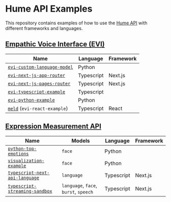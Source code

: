 # Hume API Examples

This repository contains examples of how to use the [Hume API](https://docs.hume.ai) with different frameworks and languages.

## [Empathic Voice Interface (EVI)](https://dev.hume.ai/docs/empathic-voice-interface-evi/overview)

| Name                                                                | Language   | Framework |
| ------------------------------------------------------------------- | ---------- | --------- |
| [`evi-custom-language-model`](/evi-custom-language-model/README.md) | Python     |           |
| [`evi-next-js-app-router`](/evi-next-js-app-router/README.md)       | Typescript | Next.js   |
| [`evi-next-js-pages-router`](/evi-next-js-pages-router/README.md)   | Typescript | Next.js   |
| [`evi-typescript-example`](/evi-typescript-example/README.md)       | Typescript |           |
| [`evi-python-example`](/evi-python-example/README.md)               | Python     |           |
| [`meld`](/meld/README.md) (`evi-react-example`)                     | Typescript | React     |

## [Expression Measurement API](https://dev.hume.ai/docs/expression-measurement-api/overview)

| Name                                                                       | Models                                | Language   | Framework |
| -------------------------------------------------------------------------- | ------------------------------------- | ---------- | --------- |
| [`python-top-emotions`](/python-top-emotions/top_emotions.py)              | `face`                                | Python     |           |
| [`visualization-example`](./visualization-example/example-notebook.ipynb)  | `face`                                | Python     |           |
| [`typescript-next-api-language`](./typescript-next-api-language/README.md) | `language`                            | Typescript | Next.js   |
| [`typescript-streaming-sandbox`](./typescript-streaming-sandbox/README.md) | `language`, `face`, `burst`, `speech` | Typescript | Next.js   |
